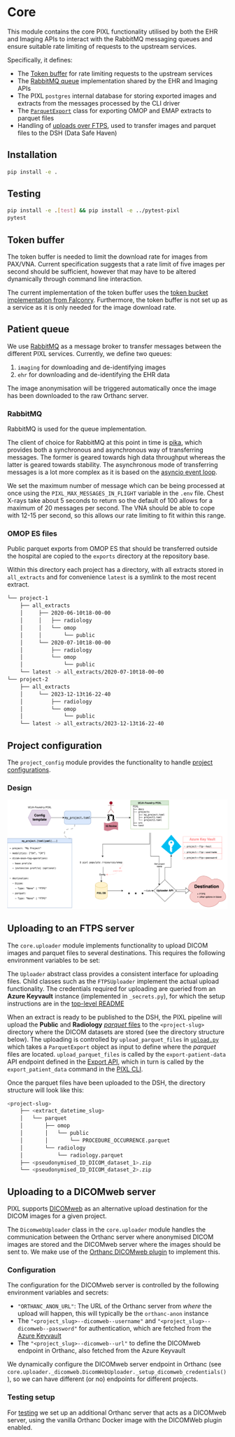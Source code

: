 # Core

This module contains the core PIXL functionality utilised by both the EHR and Imaging APIs to
interact with the RabbitMQ messaging queues and ensure suitable rate limiting of requests to the
upstream services.

Specifically, it defines:

- The [Token buffer](#token-buffer) for rate limiting requests to the upstream services
- The [RabbitMQ queue](#patient-queue) implementation shared by the EHR and Imaging APIs
- The PIXL `postgres` internal database for storing exported images and extracts from the messages
  processed by the CLI driver
- The [`ParquetExport`](./src/core/exports.py) class for exporting OMOP and EMAP extracts to
  parquet files
- Handling of [uploads over FTPS](./src/core/upload.py), used to transfer images and parquet files
  to the DSH (Data Safe Haven)

## Installation

```bash
pip install -e .
```

## Testing

```bash
pip install -e .[test] && pip install -e ../pytest-pixl
pytest
```

## Token buffer

The token buffer is needed to limit the download rate for images from PAX/VNA. Current specification
suggests that a rate limit of five images per second should be sufficient, however that may have to
be altered dynamically through command line interaction.

The current implementation of the token buffer uses the
[token bucket implementation from Falconry](https://github.com/falconry/token-bucket/). Furthermore,
the token buffer is not set up as a service as it is only needed for the image download rate.

## Patient queue

We use [RabbitMQ](https://www.rabbitmq.com/) as a message broker to transfer messages between the
different PIXL services. Currently, we define two queues:

1. `imaging` for downloading and de-identifying images
2. `ehr` for downloading and de-identifying the EHR data

The image anonymisation will be triggered automatically once the image has been downloaded to the
raw Orthanc server.

### RabbitMQ

RabbitMQ is used for the queue implementation.

The client of choice for RabbitMQ at this point in time is
[pika](https://pika.readthedocs.io/en/stable/), which provides both a synchronous and asynchronous
way of transferring messages. The former is geared towards high data throughput whereas the latter
is geared towards stability. The asynchronous mode of transferring messages is a lot more complex as
it is based on the [asyncio event loop](https://docs.python.org/3/library/asyncio-eventloop.html).

We set the maximum number of message which can be being processed at once using the `PIXL_MAX_MESSAGES_IN_FLIGHT`
variable in the `.env` file. Chest X-rays take about 5 seconds to return so the default of 100 allows for
a maximum of 20 messages per second. The VNA should be able to cope with 12-15 per second, so this allows
our rate limiting to fit within this range.

### OMOP ES files

Public parquet exports from OMOP ES that should be transferred outside the hospital are copied to
the `exports` directory at the repository base.

Within this directory each project has a directory, with all extracts stored in `all_extracts` and
for convenience `latest` is a symlink to the most recent extract.

```sh
└── project-1
    ├── all_extracts
    │     ├── 2020-06-10t18-00-00
    │     │   ├── radiology
    │     │   └── omop
    │     │       └── public
    │     └── 2020-07-10t18-00-00
    │         ├── radiology
    │         └── omop
    │             └── public
    └── latest -> all_extracts/2020-07-10t18-00-00
└── project-2
    ├── all_extracts
    │     └── 2023-12-13t16-22-40
    │         ├── radiology
    │         └── omop
    │             └── public
    └── latest -> all_extracts/2023-12-13t16-22-40
```

## Project configuration

The `project_config` module provides the functionality to handle
[project configurations](../README.md#configure-a-new-project).

### Design

![](../docs/design/diagrams/pixl-multi-project-config.png)

## Uploading to an FTPS server

The `core.uploader` module implements functionality to upload DICOM images and parquet files to
several destinations. This requires the following environment variables to be set:

The `Uploader` abstract class provides a consistent interface for uploading files. Child classes
such as the `FTPSUploader` implement the actual upload functionality. The credentials required for
uploading are queried from an **Azure Keyvault** instance (implemented in `_secrets.py`), for which
the setup instructions are in the [top-level README](../README.md#project-secrets)

When an extract is ready to be published to the DSH, the PIXL pipeline will upload the **Public**
and **Radiology** [_parquet_ files](../docs/file_types/parquet_files.md) to the `<project-slug>` directory
where the DICOM datasets are stored (see the directory structure below). The uploading is controlled
by `upload_parquet_files` in [`upload.py`](./src/core/upload.py) which takes a `ParquetExport`
object as input to define where the _parquet_ files are located.  `upload_parquet_files` is called
by the `export-patient-data` API endpoint defined in the
[Export API](../pixl_export/src/pixl_export/main.py), which in turn is called by the `export_patient_data`
command in the [PIXL CLI](../cli/README.md).

Once the parquet files have been uploaded to the DSH, the directory structure will look like this:

```sh
<project-slug>
    ├── <extract_datetime_slug>
    │   └── parquet
    │       ├── omop
    │       │   └── public
    │       │       └── PROCEDURE_OCCURRENCE.parquet
    │       └── radiology
    │           └── radiology.parquet
    ├── <pseudonymised_ID_DICOM_dataset_1>.zip
    └── <pseudonymised_ID_DICOM_dataset_2>.zip
```

## Uploading to a DICOMweb server

PIXL supports [DICOMweb](../docs/services/dicomweb-server.md) as an alternative upload destination
for the DICOM images for a given project.

The `DicomwebUploader` class in the `core.uploader` module handles the communication between the
Orthanc server where anonymised DICOM images are stored and the DICOMweb server where the images
should be sent to. We make use of the [Orthanc DICOMweb plugin](https://orthanc.uclouvain.be/book/plugins/dicomweb.html)
to implement this.

### Configuration

The configuration for the DICOMweb server is controlled by the following environment variables and secrets:

- `"ORTHANC_ANON_URL"`: The URL of the Orthanc server from _where_ the upload will happen, this will typically be the `orthanc-anon` instance
- The `"<project_slug>--dicomweb--username"` and `"<project_slug>--dicomweb--password"` for authentication, which are fetched from the [Azure Keyvault](../docs/setup/azure-keyvault.md)
- The `"<project_slug>--dicomweb--url"` to define the DICOMweb endpoint in Orthanc, also fetched from the Azure Keyvault

We dynamically configure the DICOMweb server endpoint in Orthanc (see `core.uploader._dicomweb.DicomWebUploader._setup_dicomweb_credentials()`),
so we can have different (or no) endpoints for different projects.

### Testing setup

For [testing](../test/README.md) we set up an additional Orthanc server that acts as a DICOMweb server,
using the vanilla Orthanc Docker image with the DICOMWeb plugin enabled.


